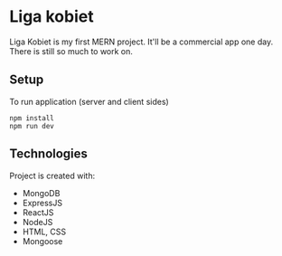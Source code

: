 # Liga kobiet

Liga Kobiet is my first MERN project. It'll be a commercial app one day. There is still so much to work on.

## Setup

To run application (server and client sides)

```
npm install
npm run dev
```

## Technologies

Project is created with:

- MongoDB
- ExpressJS
- ReactJS
- NodeJS
- HTML, CSS
- Mongoose
